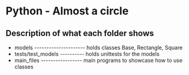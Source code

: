 # Python - Almost a circle

## Description of what each folder shows

* models --------------------- holds classes Base, Rectangle, Square
* tests/test_models ---------- holds unittests for the models
* main_files ----------------- main programs to showcase how to use classes

